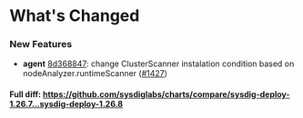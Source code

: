 # What's Changed

### New Features
- **agent** [8d368847](https://github.com/sysdiglabs/charts/commit/8d368847e664dd793022ebaf5092d323ba3b202a): change ClusterScanner instalation condition based on nodeAnalyzer.runtimeScanner ([#1427](https://github.com/sysdiglabs/charts/issues/1427))
#### Full diff: https://github.com/sysdiglabs/charts/compare/sysdig-deploy-1.26.7...sysdig-deploy-1.26.8
